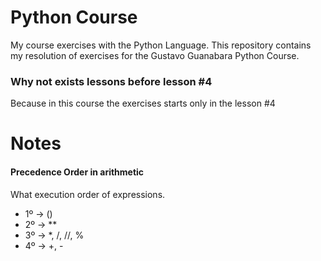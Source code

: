 # Python Course
My course exercises with the Python Language. This repository contains my resolution of exercises for the Gustavo Guanabara Python Course.

### Why not exists lessons before lesson #4
Because in this course the exercises starts only in the lesson #4

# Notes
#### Precedence Order in arithmetic
What execution order of expressions.
* 1º -> ()
* 2º -> **
* 3º -> *, /, //, %
* 4º -> +, -